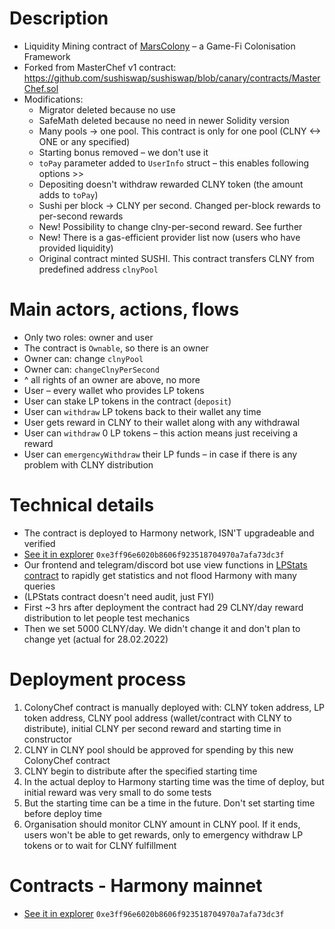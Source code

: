 # Description
- Liquidity Mining contract of [MarsColony](https://marscolony.io) – a Game-Fi Colonisation Framework
- Forked from MasterChef v1 contract: https://github.com/sushiswap/sushiswap/blob/canary/contracts/MasterChef.sol
- Modifications:
    - Migrator deleted because no use
    - SafeMath deleted because no need in newer Solidity version
    - Many pools -> one pool. This contract is only for one pool (CLNY <-> ONE or any specified)
    - Starting bonus removed – we don't use it
    - `toPay` parameter added to `UserInfo` struct – this enables following options >>
    - Depositing doesn't withdraw rewarded CLNY token (the amount adds to `toPay`)
    - Sushi per block -> CLNY per second. Changed per-block rewards to per-second rewards
    - New! Possibility to change clny-per-second reward. See further
    - New! There is a gas-efficient provider list now (users who have provided liquidity)
    - Original contract minted SUSHI. This contract transfers CLNY from predefined address `clnyPool`

# Main actors, actions, flows
- Only two roles: owner and user
- The contract is `Ownable`, so there is an owner
- Owner can: change `clnyPool`
- Owner can: `changeClnyPerSecond`
- ^ all rights of an owner are above, no more
- User – every wallet who provides LP tokens
- User can stake LP tokens in the contract (`deposit`)
- User can `withdraw` LP tokens back to their wallet any time
- User gets reward in CLNY to their wallet along with any withdrawal
- User can `withdraw` 0 LP tokens – this action means just receiving a reward
- User can `emergencyWithdraw` their LP funds – in case if there is any problem with CLNY distribution

# Technical details
- The contract is deployed to Harmony network, ISN'T upgradeable and verified
- [See it in explorer](https://explorer.harmony.one/address/0xe3ff96e6020b8606f923518704970a7afa73dc3f) `0xe3ff96e6020b8606f923518704970a7afa73dc3f`
- Our frontend and telegram/discord bot use view functions in [LPStats contract](https://explorer.harmony.one/address/0x8600f6e9cd3406f8173749a582bc993e74ed7be8) to rapidly get statistics and not flood Harmony with many queries
- (LPStats contract doesn't need audit, just FYI)
- First ~3 hrs after deployment the contract had 29 CLNY/day reward distribution to let people test mechanics
- Then we set 5000 CLNY/day. We didn't change it and don't plan to change yet (actual for 28.02.2022)

# Deployment process
1) ColonyChef contract is manually deployed with: CLNY token address, LP token address, CLNY pool address (wallet/contract with CLNY to distribute), initial CLNY per second reward and starting time in constructor
2) CLNY in CLNY pool should be approved for spending by this new ColonyChef contract
3) CLNY begin to distribute after the specified starting time
4) In the actual deploy to Harmony starting time was the time of deploy, but initial reward was very small to do some tests
5) But the starting time can be a time in the future. Don't set starting time before deploy time
6) Organisation should monitor CLNY amount in CLNY pool. If it ends, users won't be able to get rewards, only to emergency withdraw LP tokens or to wait for CLNY fulfillment

# Contracts - Harmony mainnet
- [See it in explorer](https://explorer.harmony.one/address/0xe3ff96e6020b8606f923518704970a7afa73dc3f) `0xe3ff96e6020b8606f923518704970a7afa73dc3f`
